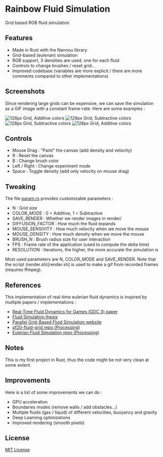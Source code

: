# Rainbow Fluid Simulation
Grid based RGB fluid simulation.

## Features
- Made in Rust with the Nannou library
- Grid-based (eulerian) simulation
- RGB support, 3 densities are used, one for each fluid
- Controls to change brushes / reset grid...
- Improved codebase (variables are more explicit / there are more comments compared to other implementations)

## Screenshots
Since rendering large grids can be expensive, we can save the simulation as a GIF image with a constant frame-rate.
Here are some examples :

![128px Grid, Additive colors](renders/128_add.gif)
![128px Grid, Subtractive colors](renders/128_sub_2.gif)
![128px Grid, Subtractive colors](renders/128_sub_3.gif)
![128px Grid, Additive colors](renders/128_add_2.gif)

## Controls
- Mouse Drag : "Paint" the canvas (add density and velocity)
- R : Reset the canvas
- B : Change brush color
- Left / Right : Change experiment mode
- Space : Toggle density (add only velocity on mouse drag)

## Tweaking
The file [param.rs](src/param.rs) provides customizable parameters :

- N : Grid size
- COLOR_MODE : 0 = Additive, 1 = Subtractive
- SAVE_RENDER : Whether we render images in render/
- DIFFUSION_FACTOR : How much the fluid expands
- MOUSE_SENSIVITY : How much velocity when we move the mouse
- MOUSE_DENSITY : How much density when we move the mouse
- BRUSH_N : Brush radius size for user interaction
- FPS : Frame rate of the application (used to compute the delta time)
- RESOLUTION : Iterations, the higher, the more accurate the simulation is

Most used parameters are N, COLOR_MODE and SAVE_RENDER.
Note that the script (render.sh)[render.sh] is used to make a gif from recorded frames (requires ffmpeg).

## References
This implementation of real-time eulerian fluid dynamics is inspired by multiple papers / implementations :

- [Real-Time Fluid Dynamics for Games (GDC 3) paper](https://www.dgp.toronto.edu/public_user/stam/reality/Research/pdf/GDC03.pdf)
- [Fluid Simulation thesis](https://www.cs.ubc.ca/~rbridson/fluidsimulation/fluids_notes.pdf)
- [Parallel Grid-Based Fluid Simulation website](https://sstritte.github.io/fluid-sim/)
- [pf20-fluid-grid repo (Processing)](https://github.com/cc1539/pf20-fluid-grid)
- [Eulerian Fluid Simulation repo (Processing)](https://github.com/antoinefournier/Eulerian-Fluid-Simulation)

## Notes
This is my first project in Rust, thus the code might be not very clean at some extent.

## Improvements
Here is a list of some improvements we can do :

- GPU acceleration
- Boundaries modes (remove walls / add obstacles...)
- Multiple fluids (gas / liquid) of different velocities, buoyancy and gravity
- Deep Learning optimizations
- Improved rendering (smooth pixels)

## License
[MIT License](LICENSE)
